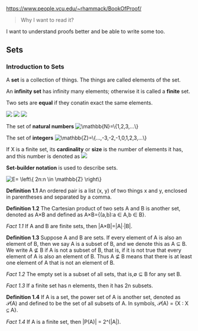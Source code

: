 https://www.people.vcu.edu/~rhammack/BookOfProof/

> Why I want to read it?

I want to understand proofs better and be able to write some too.

## Sets

### Introduction to Sets

A __set__ is a collection of things. The things are called elements of the set.

An __infinity set__ has infinity many elements; otherwise it is called a __finite__ set.

Two sets are __equal__ if they conatin exact the same elements.

<img src="https://render.githubusercontent.com/render/math?math=A = {2,3,4,5}">
<img src="https://render.githubusercontent.com/render/math?math=2 \in A">
<img src="https://render.githubusercontent.com/render/math?math=7 \notin A">

The set of __natural numbers__ <img src="https://latex.codecogs.com/svg.image?\mathbb{N}=\{1,2,3,...\}" title="\mathbb{N}=\{1,2,3,...\}" />

The set of __integers__ <img src="https://latex.codecogs.com/svg.image?\mathbb{Z}=\{...,-3,-2,-1,0,1,2,3,...\}" title="\mathbb{Z}=\{...,-3,-2,-1,0,1,2,3,...\}" />

If X is a finite set, its __cardinality__ or __size__ is the number of elements it has, and this number is denoted as <img src="https://render.githubusercontent.com/render/math?math=|X|">

__Set-builder notation__ is used to describe sets.

<img src="https://latex.codecogs.com/svg.image?E=&space;\left\{&space;2n:n&space;\in&space;\mathbb{Z}&space;\right\}" title="E= \left\{ 2n:n \in \mathbb{Z} \right\}" />

__Definition 1.1__ An ordered pair is a list (x, y) of two things x and y, enclosed in parentheses and separated by a comma.

__Definition 1.2__ The Cartesian product of two sets A and B is another set, denoted as A×B and defined as A×B={(a,b):a ∈ A,b ∈ B}.

*Fact 1.1* If A and B are finite sets, then |A×B|=|A|·|B|.

__Definition 1.3__ Suppose A and B are sets. If every element of A is also an element of B, then we say A is a subset of B, and we denote this as A ⊆ B. We write A ⊈ B if A is not a subset of B, that is, if it is not true that every element of A is also an element of B. Thus A ⊈ B means that there is at least one element of A that is not an element of B.

*Fact 1.2* The empty set is a subset of all sets, that is,∅ ⊆ B for any set B.

*Fact 1.3* If a finite set has n elements, then it has 2n subsets.

__Definition 1.4__ If A is a set, the power set of A is another set, denoted as 𝒫(A) and defined to be the set of all subsets of A. In symbols, 𝒫(A) = {X : X ⊆ A}.

*Fact 1.4* If A is a finite set, then |P(A)| = 2^(|A|).
